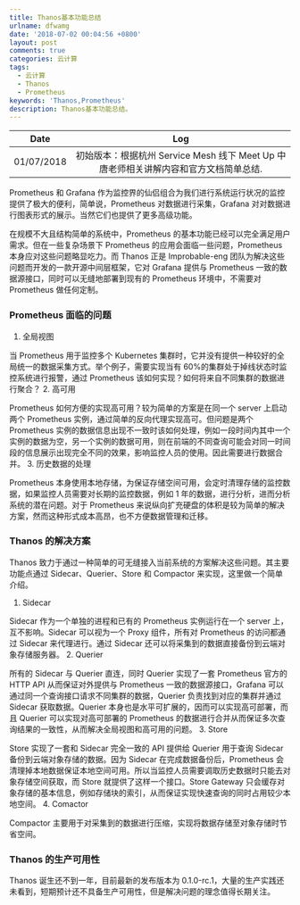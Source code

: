 ```yaml
---
title: Thanos基本功能总结
urlname: dfwamg
date: '2018-07-02 00:04:56 +0800'
layout: post
comments: true
categories: 云计算
tags:
  - 云计算
  - Thanos
  - Prometheus
keywords: 'Thanos,Prometheus'
description: Thanos基本功能总结。
---
```


|    Date    |                                         Log                                          |
| :--------: | :----------------------------------------------------------------------------------: |
| 01/07/2018 | 初始版本：根据杭州 Service Mesh 线下 Meet Up 中唐老师相关讲解内容和官方文档简单总结. |

Prometheus 和 Grafana 作为监控界的仙侣组合为我们进行系统运行状况的监控提供了极大的便利，简单说，Prometheus 对数据进行采集，Grafana 对对数据进行图表形式的展示。当然它们也提供了更多高级功能。

在规模不大且结构简单的系统中，Prometheus 的基本功能已经可以完全满足用户需求。但在一些复杂场景下 Prometheus 的应用会面临一些问题，Prometheus 本身应对这些问题略显吃力。而 Thanos 正是 Improbable-eng 团队为解决这些问题而开发的一款开源中间层框架，它对 Grafana 提供与 Prometheus 一致的数据源接口，同时可以无缝地部署到现有的 Prometheus 环境中，不需要对 Prometheus 做任何定制。

### Prometheus 面临的问题

1. 全局视图

当 Prometheus 用于监控多个 Kubernetes 集群时，它并没有提供一种较好的全局统一的数据采集方式。举个例子，需要实现当有 60%的集群处于掉线状态时监控系统进行报警，通过 Prometheus 该如何实现？如何将来自不同集群的数据进行聚合？ 2. 高可用

Prometheus 如何方便的实现高可用？较为简单的方案是在同一个 server 上启动两个 Prometheus 实例，通过简单的反向代理实现高可。但问题是两个 Prometheus 实例的数据信息出现不一致时该如何处理，例如一段时间内其中一个实例的数据为空，另一个实例的数据可用，则在前端的不同查询可能会对同一时间段的信息展示出现完全不同的效果，影响监控人员的使用。因此需要进行数据合并。 3. 历史数据的处理

Prometheus 本身使用本地存储，为保证存储空间可用，会定时清理存储的监控数据，如果监控人员需要对长期的监控数据，例如 1 年的数据，进行分析，进而分析系统的潜在问题。对于 Prometheus 来说纵向扩充硬盘的体积是较为简单的解决方案，然而这种形式成本高昂，也不方便数据管理和迁移。

### Thanos 的解决方案

Thanos 致力于通过一种简单的可无缝接入当前系统的方案解决这些问题。其主要功能点通过 Sidecar、Querier、Store 和 Compactor 来实现，这里做一个简单介绍。

1. Sidecar

Sidecar 作为一个单独的进程和已有的 Prometheus 实例运行在一个 server 上，互不影响。Sidecar 可以视为一个 Proxy 组件，所有对 Prometheus 的访问都通过 Sidecar 来代理进行。通过 Sidecar 还可以将采集到的数据直接备份到云端对象存储服务器。 2. Querier

所有的 Sidecar 与 Querier 直连，同时 Querier 实现了一套 Prometheus 官方的 HTTP API 从而保证对外提供与 Prometheus 一致的数据源接口，Grafana 可以通过同一个查询接口请求不同集群的数据，Querier 负责找到对应的集群并通过 Sidecar 获取数据。Querier 本身也是水平可扩展的，因而可以实现高可部署，而且 Querier 可以实现对高可部署的 Prometheus 的数据进行合并从而保证多次查询结果的一致性，从而解决全局视图和高可用的问题。 3. Store

Store 实现了一套和 Sidecar 完全一致的 API 提供给 Querier 用于查询 Sidecar 备份到云端对象存储的数据。因为 Sidecar 在完成数据备份后，Prometheus 会清理掉本地数据保证本地空间可用。所以当监控人员需要调取历史数据时只能去对象存储空间获取，而 Store 就提供了这样一个接口。Store Gateway 只会缓存对象存储的基本信息，例如存储块的索引，从而保证实现快速查询的同时占用较少本地空间。 4. Comactor

Compactor 主要用于对采集到的数据进行压缩，实现将数据存储至对象存储时节省空间。

### Thanos 的生产可用性

Thanos 诞生还不到一年，目前最新的发布版本为 0.1.0-rc.1，大量的生产实践还未看到，短期预计还不具备生产可用性，但是解决问题的理念值得长期关注。
